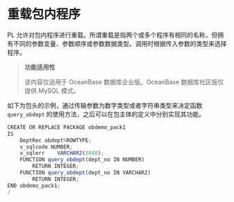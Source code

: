 重载包内程序 
===========================

PL 允许对包内程序进行重载。所谓重载是指两个或多个程序有相同的名称，但拥有不同的参数变量、参数顺序或参数数据类型。调用时根据传入参数的类型来选择程序。

>**功能适用性**
>
>该内容仅适用于 OceanBase 数据库企业版。OceanBase 数据库社区版仅提供 MySQL 模式。

如下为包头的示例，通过传输参数为数字类型或者字符串类型来决定函数 `query_obdept` 的使用方法，之后可以在包主体的定义中分别实现其功能。

```javascript
CREATE OR REPLACE PACKAGE obdemo_pack1
IS
    DeptRec obdept%ROWTYPE;
    v_sqlcode NUMBER;
    v_sqlerr    VARCHAR2(2048);
    FUNCTION query_obdept(dept_no IN NUMBER)
        RETURN INTEGER;
    FUNCTION query_obdept(dept_no IN VARCHAR2)
        RETURN INTEGER;
END obdemo_pack1;
/
```


